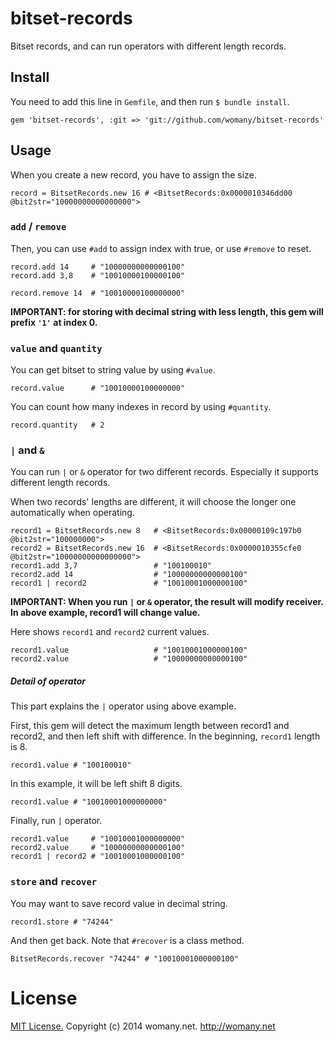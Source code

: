 # bitset-records

Bitset records, and can run operators with different length records.


## Install

You need to add this line in `Gemfile`, and then run `$ bundle install`.

    gem 'bitset-records', :git => 'git://github.com/womany/bitset-records'

## Usage

When you create a new record, you have to assign the size.

    record = BitsetRecords.new 16 # <BitsetRecords:0x0000010346dd00 @bit2str="10000000000000000">

### `add` / `remove`

Then, you can use `#add` to assign index with true, or use `#remove` to reset.

    record.add 14     # "10000000000000100"
    record.add 3,8    # "10010000100000100"

    record.remove 14  # "10010000100000000"

**IMPORTANT: for storing with decimal string with less length, this gem will prefix `'1'` at index 0.**

### `value` and `quantity`

You can get bitset to string value by using `#value`.

    record.value      # "10010000100000000"

You can count how many indexes in record by using `#quantity`.

    record.quantity   # 2

### `|` and `&`

You can run `|` or `&` operator for two different records. Especially it supports different length records.

When two records' lengths are different, it will choose the longer one automatically when operating.

    record1 = BitsetRecords.new 8   # <BitsetRecords:0x00000109c197b0 @bit2str="100000000">
    record2 = BitsetRecords.new 16  # <BitsetRecords:0x0000010355cfe0 @bit2str="10000000000000000">
    record1.add 3,7                 # "100100010"
    record2.add 14                  # "10000000000000100"
    record1 | record2               # "10010001000000100"

**IMPORTANT: When you run `|` or `&` operator, the result will modify receiver. In above example, record1 will change value.**

Here shows `record1` and `record2` current values.

    record1.value                   # "10010001000000100"
    record2.value                   # "10000000000000100"

##### Detail of operator

This part explains the `|` operator using above example.

First, this gem will detect the maximum length between record1 and record2, and then left shift with difference. In the beginning, `record1` length is 8.

    record1.value # "100100010"

In this example, it will be left shift 8 digits.

    record1.value # "10010001000000000"

Finally, run `|` operator.

    record1.value     # "10010001000000000"
    record2.value     # "10000000000000100"
    record1 | record2 # "10010001000000100"

### `store` and `recover`

You may want to save record value in decimal string.

    record1.store # "74244"

And then get back. Note that `#recover` is a class method.

    BitsetRecords.recover "74244" # "10010001000000100"

# License

[MIT License.](https://github.com/womany/bitset-records/blob/master/LICENSE) Copyright (c) 2014 womany.net. http://womany.net
